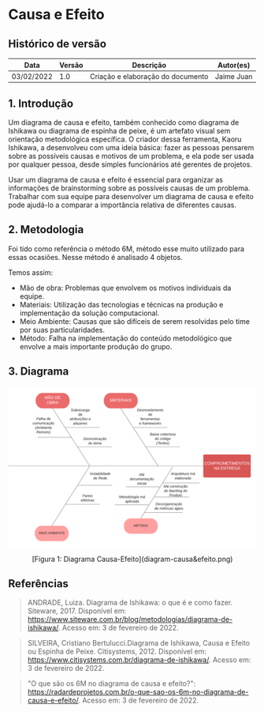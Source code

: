 # Causa e Efeito

## Histórico de versão

| Data       | Versão | Descrição                         | Autor(es)      |
| ---------- | ------ | --------------------------------- | ---------- |
| 03/02/2022 | 1.0    | Criação e elaboração do documento | Jaime Juan |

## 1. Introdução

Um diagrama de causa e efeito, também conhecido como diagrama de Ishikawa ou diagrama de espinha de peixe, é um artefato visual sem orientação metodológica específica. O criador dessa ferramenta, Kaoru Ishikawa, a desenvolveu com uma ideia básica: fazer as pessoas pensarem sobre as possíveis causas e motivos de um problema, e ela pode ser usada por qualquer pessoa, desde simples funcionários até gerentes de projetos.

Usar um diagrama de causa e efeito é essencial para organizar as informações de brainstorming sobre as possíveis causas de um problema. Trabalhar com sua equipe para desenvolver um diagrama de causa e efeito pode ajudá-lo a comparar a importância relativa de diferentes causas.

## 2. Metodologia

Foi tido como referência o método 6M, método esse muito utilizado para essas ocasiões. Nesse método é analisado 4 objetos.

Temos assim:

-   Mão de obra: Problemas que envolvem os motivos individuais da equipe.
-   Materiais: Utilização das tecnologias e técnicas na produção e implementação da solução computacional.
-   Meio Ambiente: Causas que são difíceis de serem resolvidas pelo time por suas particularidades.
-   Método: Falha na implementação do conteúdo metodológico que envolve a mais importante produção do grupo.

## 3. Diagrama

![Diagrama Causa-Efeito](diagram-causa&efeito.png)

<center>[Figura 1: Diagrama Causa-Efeito](diagram-causa&efeito.png)</center>

## Referências

> ANDRADE, Luiza. Diagrama de Ishikawa: o que é e como fazer. Siteware, 2017. Disponível em: https://www.siteware.com.br/blog/metodologias/diagrama-de-ishikawa/. Acesso em: 3 de fevereiro de 2022.

> SILVEIRA, Cristiano Bertulucci.Diagrama de Ishikawa, Causa e Efeito ou Espinha de Peixe. Citisystems, 2012. Disponível em: https://www.citisystems.com.br/diagrama-de-ishikawa/. Acesso em: 3 de fevereiro de 2022.

> "O que são os 6M no diagrama de causa e efeito?": https://radardeprojetos.com.br/o-que-sao-os-6m-no-diagrama-de-causa-e-efeito/. Acesso em: 3 de fevereiro de 2022.
